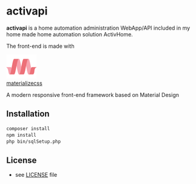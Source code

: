 activapi
======
**activapi** is a home automation administration WebApp/API 
included in my home made home automation solution ActivHome.
<br> 

The front-end is made with

![MaterializeCSS logo](https://raw.githubusercontent.com/Dogfalo/materialize/v1-dev/images/m-logo-salmon.png)
<br>
[materializecss](https://materializecss.com/)

A modern responsive front-end framework based on Material Design


## Installation
```bash
composer install
npm install
php bin/sqlSetup.php
```


## License 
* see [LICENSE](https://github.com/sldevand/activapi.fr/blob/master/LICENSE.md) file


